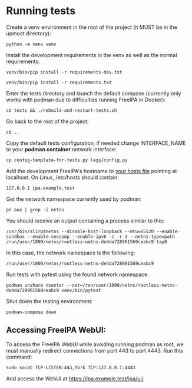 # Running tests

Create a venv environment in the root of the project (it MUST be in the upmost directory):
```
python -m venv venv
```
Install the development requirements in the venv as well as the normal requirements:
```
venv/bin/pip install -r requirements-dev.txt
```
```
venv/bin/pip install -r requirements.txt
```
Enter the tests directory and launch the default compose (currently only works with podman due to difficulties running FreeIPA in Docker):
```
cd tests && ./rebuild-and-restart-tests.sh
```
Go back to the root of the project:
```
cd ..
```
Copy the default tests configuration, if needed change INTERFACE_NAME to your **podman container** network interface:
```
cp config-template-for-tests.py legs/config.py
```
Add the development FreeIPA's hostname to [your hosts file](https://en.wikipedia.org/wiki/Hosts_(file)) pointing at localhost.
On Linux, /etc/hosts should contain:
```
127.0.0.1 ipa.example.test
```
Get the network namespace currently used by podman:
```
ps aux | grep -i netns
```
You should receive an output containing a process similar to this:
```
/usr/bin/slirp4netns --disable-host-loopback --mtu=65520 --enable-sandbox --enable-seccomp --enable-ipv6 -c -r 3 --netns-type=path /run/user/1000/netns/rootless-netns-de4da728901569ceabc9 tap0
```
In this case, the network namespace is the following:
```
/run/user/1000/netns/rootless-netns-de4da728901569ceabc9
```
Run tests with pytest using the found network namespace:
```
podman unshare nsenter --net=/run/user/1000/netns/rootless-netns-de4da728901569ceabc9 venv/bin/pytest
```
Shut down the testing environment:
```
podman-compose down
```

## Accessing FreeIPA WebUI:
To access the FreeIPA WebUI while avoiding running podman as root, we must manually redirect connections from port 443 to port 4443.
Run this command:
```
sudo socat TCP-LISTEN:443,fork TCP:127.0.0.1:4443
```
And access the WebUI at https://ipa.example.test/ipa/ui/
